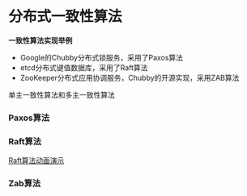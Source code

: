 # 分布式一致性算法

**一致性算法实现举例**

- Google的Chubby分布式锁服务，采用了Paxos算法
- etcd分布式键值数据库，采用了Raft算法
- ZooKeeper分布式应用协调服务，Chubby的开源实现，采用ZAB算法

单主一致性算法和多主一致性算法

### Paxos算法



### Raft算法

[Raft算法动画演示](http://thesecretlivesofdata.com/raft/)

### Zab算法

